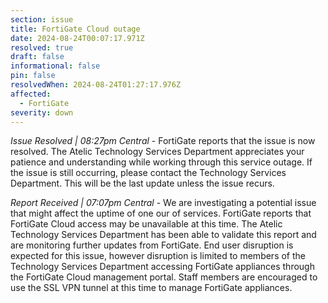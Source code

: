 ```yaml
---
section: issue
title: FortiGate Cloud outage
date: 2024-08-24T00:07:17.971Z
resolved: true
draft: false
informational: false
pin: false
resolvedWhen: 2024-08-24T01:27:17.976Z
affected:
  - FortiGate
severity: down
---
```

*Issue Resolved | 08:27pm Central* - FortiGate reports that the issue is now resolved. The Atelic Technology Services Department appreciates your patience and understanding while working through this service outage. If the issue is still occurring, please contact the Technology Services Department. This will be the last update unless the issue recurs.

*Report Received | 07:07pm Central* - We are investigating a potential issue that might affect the uptime of one our of services. FortiGate reports that FortiGate Cloud access may be unavailable at this time. The Atelic Technology Services Department has been able to validate this report and are monitoring further updates from FortiGate. End user disruption is expected for this issue, however disruption is limited to members of the Technology Services Department accessing FortiGate appliances through the FortiGate Cloud management portal. Staff members are encouraged to use the SSL VPN tunnel at this time to manage FortiGate appliances.